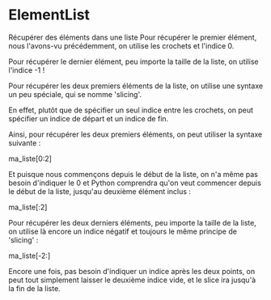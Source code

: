 # ElementList
Récupérer des éléments dans une liste 
Pour récupérer le premier élément, nous l'avons-vu précédemment, on utilise les crochets et l'indice 0.

Pour récupérer le dernier élément, peu importe la taille de la liste, on utilise l'indice -1 !

Pour récupérer les deux premiers éléments de la liste, on utilise une syntaxe un peu spéciale, qui se nomme 'slicing'.

En effet, plutôt que de spécifier un seul indice entre les crochets, on peut spécifier un indice de départ et un indice de fin.

Ainsi, pour récupérer les deux premiers éléments, on peut utiliser la syntaxe suivante :

ma_liste[0:2] 

Et puisque nous commençons depuis le début de la liste, on n'a même pas besoin d'indiquer le 0 et Python comprendra qu'on veut commencer depuis le début de la liste, jusqu'au deuxième élément inclus :

ma_liste[:2] 

Pour récupérer les deux derniers éléments, peu importe la taille de la liste, on utilise là encore un indice négatif et toujours le même principe de 'slicing' :

ma_liste[-2:] 

Encore une fois, pas besoin d'indiquer un indice après les deux points, on peut tout simplement laisser le deuxième indice vide, et le slice ira jusqu'à la fin de la liste.
